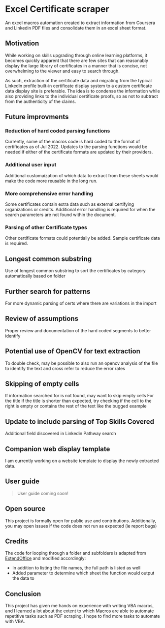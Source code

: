 # Excel Certificate scraper
An excel macros automation created to extract information from Coursera and Linkedin PDF 
files and consolidate them in an excel sheet format.

## Motivation
While working on skills upgrading through online learning platforms, it becomes quickly apparent
that there are few sites that can reasonably display the large library of certificates in a manner 
that is concise, not overwhelming to the viewer and easy to search through.

As such, extraction of the certificate data and migrating from the typical Linkedin profile built-in
certificate display system to a custom certificate data display site is preferable. The idea is to 
condense the information while also providing links to the individual certificate proofs, so as not 
to subtract from the authenticity of the claims.

## Future improvments

### Reduction of hard coded parsing functions
Currently, some of the macros code is hard coded to the format of certificates as of Jul 2022. 
Updates to the parsing functions would be needed if either of the certificate formats are 
updated by their providers. 

### Additional user input
Additional customaization of which data to extract from these sheets would make the code more 
reusable in the long run.

### More comprehensive error handling
Some certificates contain extra data such as external certifying organizations or credits. Additional 
error handling is required for when the search parameters are not found within the document.

### Parsing of other Certificate types
Other certificate formats could potentially be added. Sample certificate data is required.

## Longest common substring
Use of longest common substring to sort the certificates by category automatically based on folder

## Further search for patterns 
For more dynamic parsing of certs where there are variations in the import

## Review of assumptions
Proper review and documentation of the hard coded segments to better identify

## Potential use of OpenCV for text extraction
To double check, may be possible to also run an opencv analysis of the file to identify the text and 
cross refer to reduce the error rates

## Skipping of empty cells
If information searched for is not found, may want to skip empty cells
For the title if the title is shorter than expected, try checking if the cell to the right is empty or contains 
the rest of the text like the bugged example

## Update to include parsing of Top Skills Covered
Additional field discovered in Linkedin Pathway search

## Companion web display template
I am currently working on a website template to display the newly extracted data.

## User guide
> User guide coming soon!

## Open source
This project is formally open for public use and contributions. Additionally, you may open issues if the code
does not run as expected (ie report bugs)

## Credits
The code for looping through a folder and subfolders is adapted from [ExtendOffice](https://www.extendoffice.com/documents/excel/2994-excel-list-all-files-in-folder-and-subfolders.html) 
and modified accordingly:

- In addition to listing the file names, the full path is listed as well
- Added parameter to determine which sheet the function would output the data to

## Conclusion
This project has given me hands on experience with writing VBA macros, and I learned a lot about
the extent to which Macros are able to automate repetitive tasks such as PDF scraping. I hope to find 
more tasks to automate with VBA.

